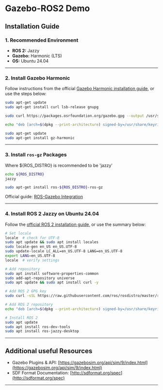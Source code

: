 # Gazebo-ROS2 Demo


## Installation Guide

### 1. Recommended Environment

* **ROS 2:** Jazzy
* **Gazebo:** Harmonic (LTS)
* **OS:** Ubuntu 24.04

---

### 2. Install Gazebo Harmonic

Follow instructions from the official [Gazebo Harmonic installation guide](https://gazebosim.org/docs/harmonic/install_ubuntu/), or use the steps below:

```bash
sudo apt-get update
sudo apt-get install curl lsb-release gnupg

sudo curl https://packages.osrfoundation.org/gazebo.gpg --output /usr/share/keyrings/pkgs-osrf-archive-keyring.gpg

echo "deb [arch=$(dpkg --print-architecture) signed-by=/usr/share/keyrings/pkgs-osrf-archive-keyring.gpg] http://packages.osrfoundation.org/gazebo/ubuntu-stable $(lsb_release -cs) main" | sudo tee /etc/apt/sources.list.d/gazebo-stable.list > /dev/null

sudo apt-get update
sudo apt-get install gz-harmonic
```

---

### 3. Install `ros-gz` Packages
Where ${ROS_DISTRO} is recommended to be 'jazzy'
```bash
echo ${ROS_DISTRO}
jazzy
```
```bash
sudo apt-get install ros-${ROS_DISTRO}-ros-gz
```

Official guide: [ROS-Gazebo Integration](https://gazebosim.org/docs/harmonic/ros_installation/)

---

### 4. Install ROS 2 Jazzy on Ubuntu 24.04

Follow the [official ROS 2 installation guide](https://docs.ros.org/en/jazzy/Installation/Ubuntu-Install-Debs.html), or use the summary below:

```bash
# Set locale
locale  # check for UTF-8
sudo apt update && sudo apt install locales
sudo locale-gen en_US en_US.UTF-8
sudo update-locale LC_ALL=en_US.UTF-8 LANG=en_US.UTF-8
export LANG=en_US.UTF-8
locale  # verify settings

# Add repository
sudo apt install software-properties-common
sudo add-apt-repository universe
sudo apt update && sudo apt install curl -y

# Add ROS 2 GPG key
sudo curl -sSL https://raw.githubusercontent.com/ros/rosdistro/master/ros.key -o /usr/share/keyrings/ros-archive-keyring.gpg

# Add ROS 2 repository
echo "deb [arch=$(dpkg --print-architecture) signed-by=/usr/share/keyrings/ros-archive-keyring.gpg] http://packages.ros.org/ros2/ubuntu $(. /etc/os-release && echo $UBUNTU_CODENAME) main" | sudo tee /etc/apt/sources.list.d/ros2.list > /dev/null

# Install ROS 2
sudo apt update
sudo apt install ros-dev-tools
sudo apt install ros-jazzy-desktop
```

---

## Additional useful Resources

* Gazebo Plugins & API: [https://gazebosim.org/api/sim/9/index.html](https://gazebosim.org/api/sim/9/index.html)
* SDF Format Documentation: [http://sdformat.org/spec](http://sdformat.org/spec)

---
